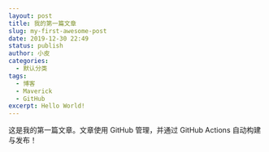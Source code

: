 ```yaml
---
layout: post
title: 我的第一篇文章
slug: my-first-awesome-post
date: 2019-12-30 22:49
status: publish
author: 小皮
categories: 
  - 默认分类
tags: 
  - 博客
  - Maverick
  - GitHub
excerpt: Hello World!
---
```


这是我的第一篇文章。文章使用 GitHub 管理，并通过 GitHub Actions 自动构建与发布！